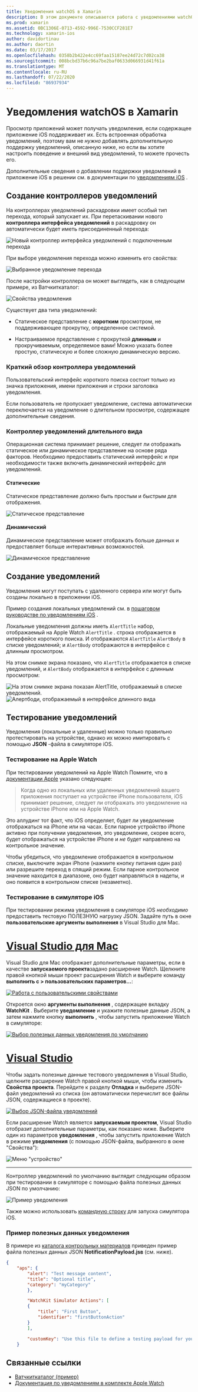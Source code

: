 ```yaml
---
title: Уведомления watchOS в Xamarin
description: В этом документе описывается работа с уведомлениями watchOS в Xamarin. В нем обсуждается создание контроллеров уведомлений, создание уведомлений и тестирование уведомлений.
ms.prod: xamarin
ms.assetid: 0BC1306E-0713-4592-996E-7530CCF281E7
ms.technology: xamarin-ios
author: davidortinau
ms.author: daortin
ms.date: 03/17/2017
ms.openlocfilehash: 0358b2b422e4cc69faa15187ee24d72c7d02ca38
ms.sourcegitcommit: 008bcbd37b6c96a7be2baf0633d066931d41f61a
ms.translationtype: MT
ms.contentlocale: ru-RU
ms.lasthandoff: 07/22/2020
ms.locfileid: "86937934"
---
```

# <a name="watchos-notifications-in-xamarin"></a>Уведомления watchOS в Xamarin

Просмотр приложений может получать уведомления, если содержащее приложение iOS поддерживает их. Есть встроенная обработка уведомлений, поэтому вам не *нужно* добавлять дополнительную поддержку уведомлений, описанную ниже, но если вы хотите настроить поведение и внешний вид уведомлений, то можете прочесть его.

Дополнительные сведения о добавлении поддержки уведомлений в приложение iOS в решении см. в документации по [уведомлениям iOS](~/ios/platform/user-notifications/deprecated/index.md) .

## <a name="creating-notification-controllers"></a>Создание контроллеров уведомлений

На контроллерах уведомлений раскадровки имеет особый тип перехода, который запускает их. При перетаскивании нового **контроллера интерфейса уведомлений** в раскадровку он автоматически будет иметь присоединенный перехода:

![Новый контроллер интерфейса уведомлений с подключенным перехода](notifications-images/notification-storyboard1.png)

При выборе уведомления перехода можно изменить его свойства:

![Выбранное уведомление перехода](notifications-images/notification-storyboard2.png)

После настройки контроллера он может выглядеть, как в следующем примере, из Ватчкиткаталог:

![Свойства уведомления](notifications-images/notifications-segue.png)

Существует два типа уведомлений:

- Статическое представление с **коротким** просмотром, не поддерживающее прокрутку, определенное системой.

- Настраиваемое представление с прокруткой **длинным** и прокручиваемым, определяемое вами! Можно указать более простую, статическую и более сложную динамическую версию.

### <a name="short-look-notification-controller"></a>Краткий обзор контроллера уведомлений

Пользовательский интерфейс короткого поиска состоит только из значка приложения, имени приложения и строки заголовка уведомления.

Если пользователь не пропускает уведомление, система автоматически переключается на уведомление о длительном просмотре, содержащее дополнительные сведения.

### <a name="long-look-notification-controller"></a>Контроллер уведомлений длительного вида

Операционная система принимает решение, следует ли отображать статическое или динамическое представление на основе ряда факторов. Необходимо предоставить статический интерфейс и при необходимости также включить динамический интерфейс для уведомлений.

#### <a name="static"></a>Статические

Статическое представление должно быть простым и быстрым для отображения.

![Статическое представление](notifications-images/notification-static.png)

#### <a name="dynamic"></a>Динамический

Динамическое представление может отображать больше данных и предоставляет больше интерактивных возможностей.

![Динамическое представление](notifications-images/notification-dynamic.png)

## <a name="generating-notifications"></a>Создание уведомлений

Уведомления могут поступать с удаленного сервера или могут быть созданы локально в приложении iOS.

Пример создания локальных уведомлений см. в [пошаговом руководстве по уведомлениям iOS](~/ios/platform/user-notifications/deprecated/local-notifications-in-ios-walkthrough.md) .

Локальные уведомления должны иметь `AlertTitle` набор, отображаемый на Apple Watch `AlertTitle` . строка отображается в интерфейсе короткого поиска. И отображаются `AlertTitle` `AlertBody` в списке уведомлений; и `AlertBody` отображаются в интерфейсе с длинным просмотром.

На этом снимке экрана показано, что `AlertTitle` отображается в списке уведомлений, и `AlertBody` отображается в интерфейсе с длинным просмотром:

![На этом снимке экрана показан AlertTitle, отображаемый в списке уведомлений.](notifications-images/watch-notificationslist-sml.png) ![Алертбоди, отображаемый в интерфейсе длинного вида](notifications-images/watch-notificationcontroller-sml.png)

## <a name="testing-notifications"></a>Тестирование уведомлений

Уведомления (локальные и удаленные) можно только правильно протестировать на устройстве, однако их можно имитировать с помощью **JSON** -файла в симуляторе iOS.

### <a name="testing-on-apple-watch"></a>Тестирование на Apple Watch

При тестировании уведомлений на Apple Watch Помните, что в [документации Apple](https://developer.apple.com/library/ios/documentation/General/Conceptual/WatchKitProgrammingGuide/BasicSupport.html) указано следующее:

> Когда одно из локальных или удаленных уведомлений вашего приложения поступает на устройстве iPhone пользователя, iOS принимает решение, следует ли отображать это уведомление на устройстве iPhone или на Apple Watch.

Это аллудинг тот факт, что iOS определяет, будет ли уведомление отображаться на iPhone или на часах. Если парное устройство iPhone активно при получении уведомления, это уведомление, скорее всего, будет отображаться на устройстве iPhone и *не* будет направлено на контрольное значение.

Чтобы убедиться, что уведомление отображается в контрольном списке, выключите экран iPhone (нажмите кнопку питания один раз) или разрешите переход в спящий режим. Если парное контрольное значение находится в диапазоне, оно будет направляться в надеты, и оно появится в контрольном списке (незаметно).

### <a name="testing-on-the-ios-simulator"></a>Тестирование в симуляторе iOS

При тестировании режима уведомления в симуляторе iOS *необходимо* предоставить тестовую ПОЛЕЗНУЮ нагрузку JSON. Задайте путь в окне **пользовательские аргументы выполнения** в Visual Studio для Mac.

# <a name="visual-studio-for-mac"></a>[Visual Studio для Mac](#tab/macos)

Visual Studio для Mac отображает дополнительные параметры, если в качестве **запускаемого проекта**задано расширение Watch.
Щелкните правой кнопкой мыши проект расширения Watch и выберите команду **выполнить с > пользовательских параметров...**:

[![Работа с пользовательскими свойствами](notifications-images/runwith-customparams-sml.png)](notifications-images/runwith-customparams.png#lightbox)

Откроется окно **аргументы выполнения** , содержащее вкладку **WatchKit** . Выберите **уведомление** и укажите полезные данные JSON, а затем нажмите кнопку **выполнить** , чтобы запустить приложение Watch в симуляторе:

[![Выбор полезных данных уведомления по умолчанию](notifications-images/runwith-execargs-sml.png)](notifications-images/runwith-execargs.png#lightbox)

# <a name="visual-studio"></a>[Visual Studio](#tab/windows)

Чтобы задать полезные данные тестового уведомления в Visual Studio, щелкните расширение Watch правой кнопкой мыши, чтобы изменить **Свойства проекта**. Перейдите к разделу **Отладка** и выберите JSON-файл уведомлений из списка (он автоматически перечислит все файлы JSON, содержащиеся в проекте).

[![Выбор JSON-файла уведомлений](notifications-images/runwith-execargs-sml-vs.png)](notifications-images/runwith-execargs-vs.png#lightbox)

Если расширение Watch является **запускаемым проектом**, Visual Studio отобразит дополнительные параметры, как показано ниже. Выберите один из параметров **уведомления** , чтобы запустить приложение Watch в режиме **уведомления** (с помощью JSON-файла, выбранного в окне "Свойства"):

![Меню "устройство"](notifications-images/runwith-vs.png)

-----

Контроллер уведомлений по умолчанию выглядит следующим образом при тестировании в симуляторе с помощью файла полезных данных JSON по умолчанию:

![Пример уведомления](notifications-images/notification-debug-sml.png)

Также можно использовать [командную строку](~/ios/watchos/troubleshooting.md#command_line) для запуска симулятора iOS.

### <a name="example-notification-payload"></a>Пример полезных данных уведомления

В примере из [каталога контрольных материалов](https://docs.microsoft.com/samples/xamarin/ios-samples/watchos-watchkitcatalog) приведен пример файла полезных данных JSON **NotificationPayload.jsв** (см. ниже).

```json
{
    "aps": {
        "alert": "Test message content",
        "title": "Optional title",
        "category": "myCategory"
        },

        "WatchKit Simulator Actions": [
        {
            "title": "First Button",
            "identifier": "firstButtonAction"
        }
        ],

        "customKey": "Use this file to define a testing payload for your notifications. The aps dictionary specifies the category, alert text and title. The WatchKit Simulator Actions array can provide info for one or more action buttons in addition to the standard Dismiss button. Any other top level keys are custom payload. If you have multiple such JSON files in your project, you'll be able to choose between them in when selecting to debug the notification interface of your Watch App."
    }
```

## <a name="related-links"></a>Связанные ссылки

- [Ватчкиткаталог (пример)](https://docs.microsoft.com/samples/xamarin/ios-samples/watchos-watchkitcatalog)
- [Документация по уведомлениям в комплекте Apple Watch](https://developer.apple.com/library/ios/documentation/General/Conceptual/WatchKitProgrammingGuide/BasicSupport.html)
